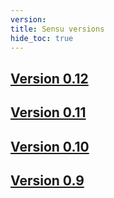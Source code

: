 ```yaml
---
version:
title: Sensu versions
hide_toc: true
---
```


## [Version 0.12](/docs/0.12/)
## [Version 0.11](/docs/0.11/)
## [Version 0.10](/docs/0.10/)
## [Version 0.9](/docs/0.9/)
